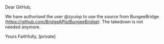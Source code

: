 Dear GitHub,

We have authorised the user @zyuiop to use the source from BungeeBridge (https://github.com/BridgeAPIs/BungeeBridge). The takedown is not needed anymore.

Yours Faithfully, [private]
